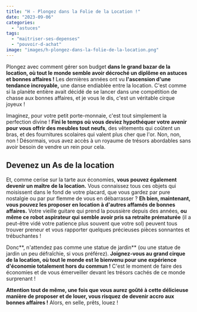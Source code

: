 ```yaml
---
title: "H - Plongez dans la Folie de la Location !"
date: "2023-09-06"
categories: 
  - "astuces"
tags: 
  - "maitriser-ses-depenses"
  - "pouvoir-d-achat"
image: "images/h-plongez-dans-la-folie-de-la-location.png"
---
```


Plongez avec comment gérer son budget **dans le grand bazar de la location, où tout le monde semble avoir décroché un diplôme en astuces et bonnes affaires !** Les dernières années ont vu **l'ascension d'une tendance incroyable,** une danse endiablée entre la location. C'est comme si la planète entière avait décidé de se lancer dans une compétition de chasse aux bonnes affaires, et je vous le dis, c'est un véritable cirque joyeux !

Imaginez, pour votre petit porte-monnaie, c'est tout simplement la perfection divine ! **Fini le temps où vous deviez hypothéquer votre avenir pour vous offrir des meubles tout neufs**, des vêtements qui coûtent un bras, et des fournitures scolaires qui valent plus cher que l'or. Non, non, non ! Désormais, vous avez accès à un royaume de trésors abordables sans avoir besoin de vendre un rein pour cela.

## Devenez un As de la location

Et, comme cerise sur la tarte aux économies, **vous pouvez également devenir un maître de la location.** Vous connaissez tous ces objets qui moisissent dans le fond de votre placard, que vous gardez par pure nostalgie ou par pur flemme de vous en débarrasser ? **Eh bien, maintenant, vous pouvez les proposer en location à d'autres affamés de bonnes affaires.** Votre vieille guitare qui prend la poussière depuis des années, **ou même ce robot aspirateur qui semble avoir pris sa retraite prématurée** (il a peut-être vidé votre patience plus souvent que votre sol) peuvent tous trouver preneur et vous rapporter quelques précieuses pièces sonnantes et trébuchantes !

Donc**, n'attendez pas comme une statue de jardin** (ou une statue de jardin un peu défraîchie, si vous préférez). **Joignez-vous au grand cirque de la location, où tout le monde est le bienvenu pour une expérience d'économie totalement hors du commun !** C'est le moment de faire des économies et de vous émerveiller devant les trésors cachés de ce monde surprenant !

**Attention tout de même, une fois que vous aurez goûté à cette délicieuse manière de proposer et de louer, vous risquez de devenir accro aux bonnes affaires !** Alors, en selle, prêts, louez !
